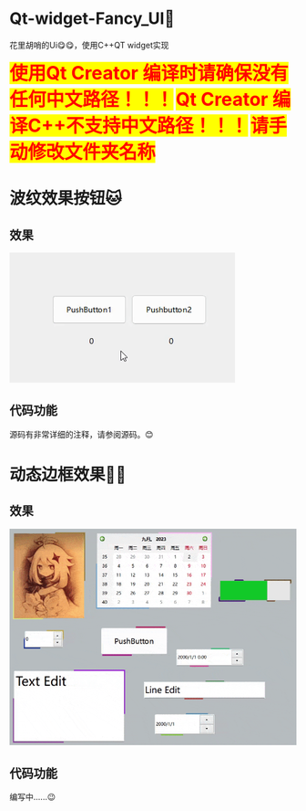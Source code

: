 # Qt-widget-Fancy_UI🥳
花里胡哨的Ui😋😋，使用C++QT widget实现

<b><font size=6 color=red style=background:yellow >使用Qt Creator 编译时请确保没有任何中文路径！！！</font></b>
<b><font size=6 color=red style=background:yellow >Qt Creator 编译C++不支持中文路径！！！</font></b>
<b><font size=6 color=red style=background:yellow >请手动修改文件夹名称</font></b>



# 波纹效果按钮🐱
## 效果
![波纹效果按钮](./Effect_image/Corrugated_button.gif)
## 代码功能
源码有非常详细的注释，请参阅源码。😊

# 动态边框效果😶‍🌫️
## 效果
![动态边框效果](./Effect_image/Dynamic_border_effect.gif)

## 代码功能

编写中......😉
